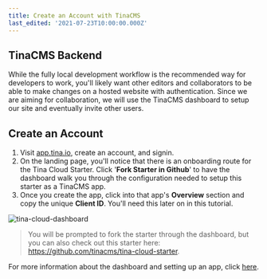 ```yaml
---
title: Create an Account with TinaCMS
last_edited: '2021-07-23T10:00:00.000Z'
---
```


## TinaCMS Backend

While the fully local development workflow is the recommended way for developers to work,
you'll likely want other editors and collaborators to be able to make changes on a hosted website with authentication. Since we are aiming for collaboration, we will use the TinaCMS dashboard to setup our site and eventually invite other users.

## Create an Account

1. Visit <a href="https://app.tina.io/register" target="_blank">app.tina.io</a>, create an account, and signin.
2. On the landing page, you'll notice that there is an onboarding route for the Tina Cloud Starter. Click '**Fork Starter in Github**' to have the dashboard walk you through the configuration needed to setup this starter as a TinaCMS app.
3. Once you create the app, click into that app's **Overview** section and copy the unique **Client ID**. You'll need this later on in this tutorial.

![tina-cloud-dashboard](/img/cloud-starter-dashboard.png)

> You will be prompted to fork the starter through the dashboard, but you can also check out this starter here: <a href="https://github.com/tinacms/tina-cloud-starter" target="_blank">https://github.com/tinacms/tina-cloud-starter</a>.

For more information about the dashboard and setting up an app, click <a href="/docs/tina-cloud/dashboard" target="_blank">here</a>.
